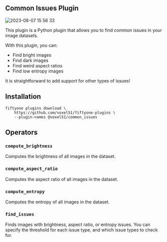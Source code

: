 ## Common Issues Plugin

![2023-08-07 15 56 33](https://github.com/voxel51/fiftyone-plugins/assets/12500356/ff2302b3-e1ab-4aa0-b599-dd11c27952bb)

This plugin is a Python plugin that allows you to find common issues in your
image datasets.

With this plugin, you can:

-   Find bright images
-   Find dark images
-   Find weird aspect ratios
-   Find low entropy images

It is straightforward to add support for other types of issues!

## Installation

```shell
fiftyone plugins download \
    https://github.com/voxel51/fiftyone-plugins \
    --plugin-names @voxel51/common_issues
```

## Operators

### `compute_brightness`

Computes the brightness of all images in the dataset.

### `compute_aspect_ratio`

Computes the aspect ratio of all images in the dataset.

### `compute_entropy`

Computes the entropy of all images in the dataset.

### `find_issues`

Finds images with brightness, aspect ratio, or entropy issues. You can specify
the threshold for each issue type, and which issue types to check for.
